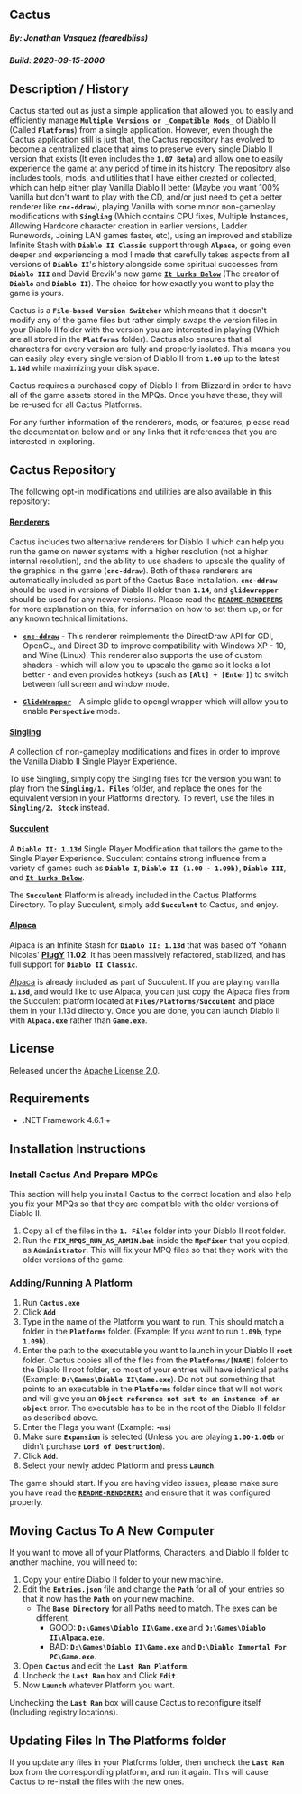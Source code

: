 ## Cactus
##### By: Jonathan Vasquez (fearedbliss)
##### Build: 2020-09-15-2000

## Description / History

Cactus started out as just a simple application that allowed you to easily and
efficiently manage **`Multiple Versions or _Compatible Mods_`** of Diablo II
(Called **`Platforms`**) from a single application. However, even though the
Cactus application still is just that, the Cactus repository has evolved to
become a centralized place that aims to preserve every single Diablo II version
that exists (It even includes the **`1.07 Beta`**) and allow one to easily
experience the game at any period of time in its history. The repository also
includes tools, mods, and utilities that I have either created or collected,
which can help either play Vanilla Diablo II better (Maybe you want 100% Vanilla
but don't want to play with the CD, and/or just need to get a better renderer
like **`cnc-ddraw`**), playing Vanilla with some minor non-gameplay
modifications with **`Singling`** (Which contains CPU fixes, Multiple Instances,
Allowing Hardcore character creation in earlier versions, Ladder Runewords,
Joining LAN games faster, etc), using an improved and stabilize Infinite Stash
with **`Diablo II Classic`** support through **`Alpaca`**, or going even deeper
and experiencing a mod I made that carefully takes aspects from all versions of
**`Diablo II`**'s history alongside some spiritual successes from
**`Diablo III`** and David Brevik's new game
[**`It Lurks Below`**](http://www.itlurksbelow.com/) (The creator of
**`Diablo`** and **`Diablo II`**). The choice for how exactly you want to play
the game is yours. 

Cactus is a **`File-based Version Switcher`** which means that it doesn't
modify any of the game files but rather simply swaps the version files in
your Diablo II folder with the version you are interested in playing (Which are
all stored in the **`Platforms`** folder). Cactus also ensures that all
characters for every version are fully and properly isolated. This means you can
easily play every single version of Diablo II from **`1.00`** up to the latest
**`1.14d`** while maximizing your disk space.

Cactus requires a purchased copy of Diablo II from Blizzard in order to have
all of the game assets stored in the MPQs. Once you have these, they will be
re-used for all Cactus Platforms.

For any further information of the renderers, mods, or features, please read
the documentation below and or any links that it references that you are
interested in exploring.

## Cactus Repository

The following opt-in modifications and utilities are also available in this repository:

#### [Renderers](README-RENDERERS.md)

Cactus includes two alternative renderers for Diablo II which can help you
run the game on newer systems with a higher resolution (not a higher internal
resolution), and the ability to use shaders to upscale the quality of the
graphics in the game (**`cnc-ddraw`**). Both of these renderers are automatically
included as part of the Cactus Base Installation. **`cnc-ddraw`** should be used
in versions of Diablo II older than **`1.14`**, and **`glidewrapper`** should
be used for any newer versions. Please read the [**`README-RENDERERS`**](README-RENDERERS.md)
for more explanation on this, for information on how to set them up, or for any
known technical limitations.

- [**`cnc-ddraw`**](https://github.com/CnCNet/cnc-ddraw) - This renderer
  reimplements the DirectDraw API for GDI, OpenGL, and Direct 3D to improve
  compatibility with Windows XP - 10, and Wine (Linux). This renderer also
  supports the use of custom shaders - which will allow you to upscale the game
  so it looks a lot better - and even provides hotkeys (such as
  **`[Alt] + [Enter]`**) to switch between full screen and window mode.

- [**`GlideWrapper`**](http://www.svenswrapper.de/english/) - A simple glide to
  opengl wrapper which will allow you to enable **`Perspective`** mode.

#### [Singling](README-SINGLING.md)

A collection of non-gameplay modifications and fixes in
order to improve the Vanilla Diablo II Single Player Experience.

To use Singling, simply copy the Singling files for the version you want to play
from the **`Singling/1. Files`** folder, and replace the ones for the equivalent version
in your Platforms directory. To revert, use the files in **`Singling/2. Stock`** instead.

#### [Succulent](README-SUCCULENT.md)

A **`Diablo II: 1.13d`** Single Player Modification that tailors the game to the
Single Player Experience. Succulent contains strong influence from a variety of
games such as **`Diablo I`**, **`Diablo II (1.00 - 1.09b)`**, **`Diablo III`**,
and **[`It Lurks Below`](http://www.itlurksbelow.com/)**.

The **`Succulent`** Platform is already included in the Cactus Platforms Directory.
To play Succulent, simply add **`Succulent`** to Cactus, and enjoy.

#### [Alpaca](README-ALPACA.md)

Alpaca is an Infinite Stash for **`Diablo II: 1.13d`** that was based off Yohann Nicolas'
**[PlugY](http://plugy.free.fr/en/index.html) 11.02**. It has been massively refactored,
stabilized, and has full support for **`Diablo II Classic`**. 

[Alpaca](https://github.com/fearedbliss/Alpaca) is already included as part of Succulent. If you
are playing vanilla **`1.13d`**, and would like to use Alpaca, you can just copy the Alpaca files
from the Succulent platform located at **`Files/Platforms/Succulent`** and place them in your 1.13d
directory. Once you are done, you can launch Diablo II with **`Alpaca.exe`** rather than **`Game.exe`**.

## License

Released under the [Apache License 2.0](LICENSE.txt).

## Requirements

- .NET Framework 4.6.1 +

## Installation Instructions

### Install Cactus And Prepare MPQs

This section will help you install Cactus to the correct location and also help you
fix your MPQs so that they are compatible with the older versions of Diablo II.

1. Copy all of the files in the **`1. Files`** folder into your Diablo II root folder.
2. Run the **`FIX_MPQS_RUN_AS_ADMIN.bat`** inside the **`MpqFixer`** that you copied, as
   **`Administrator`**. This will fix your MPQ files so that they work with the older versions
   of the game.

### Adding/Running A Platform

1. Run **`Cactus.exe`**
2. Click **`Add`**
3. Type in the name of the Platform you want to run. This should match a folder in the **`Platforms`**
   folder. (Example: If you want to run **`1.09b`**, type **`1.09b`**).
4. Enter the path to the executable you want to launch in your Diablo II **`root`** folder.
   Cactus copies all of the files from the **`Platforms/[NAME]`** folder to the Diablo II root folder,
   so most of your entries will have identical paths (Example: **`D:\Games\Diablo II\Game.exe`**).
   Do not put something that points to an executable in the **`Platforms`** folder since that will not work
   and will give you an **`Object reference not set to an instance of an object`** error. The executable has
   to be in the root of the Diablo II folder as described above.
5. Enter the Flags you want (Example: **`-ns`**)
6. Make sure **`Expansion`** is selected (Unless you are playing **`1.00-1.06b`** or didn't purchase **`Lord of Destruction`**).
7. Click **`Add`**.
8. Select your newly added Platform and press **`Launch`**.

The game should start. If you are having video issues, please make sure you
have read the [**`README-RENDERERS`**](README-RENDERERS.md) and ensure that
it was configured properly.

## Moving Cactus To A New Computer

If you want to move all of your Platforms, Characters, and Diablo II folder
to another machine, you will need to:

1. Copy your entire Diablo II folder to your new machine.
2. Edit the **`Entries.json`** file and change the **`Path`** for all of your entries
   so that it now has the **`Path`** on your new machine.
   - The **`Base Directory`** for all Paths need to match. The exes can be different.
   		- GOOD: **`D:\Games\Diablo II\Game.exe`** and **`D:\Games\Diablo II\Alpaca.exe`**.
   		- BAD: **`D:\Games\Diablo II\Game.exe`** and **`D:\Diablo Immortal For PC\Game.exe`**.
3. Open **`Cactus`** and edit the **`Last Ran Platform`**.
4. Uncheck the **`Last Ran`** box and Click **`Edit`**.
5. Now **`Launch`** whatever Platform you want.

Unchecking the **`Last Ran`** box will cause Cactus to reconfigure itself (Including registry locations).

## Updating Files In The Platforms folder

If you update any files in your Platforms folder, then uncheck the **`Last Ran`**
box from the corresponding platform, and run it again. This will cause Cactus
to re-install the files with the new ones.
